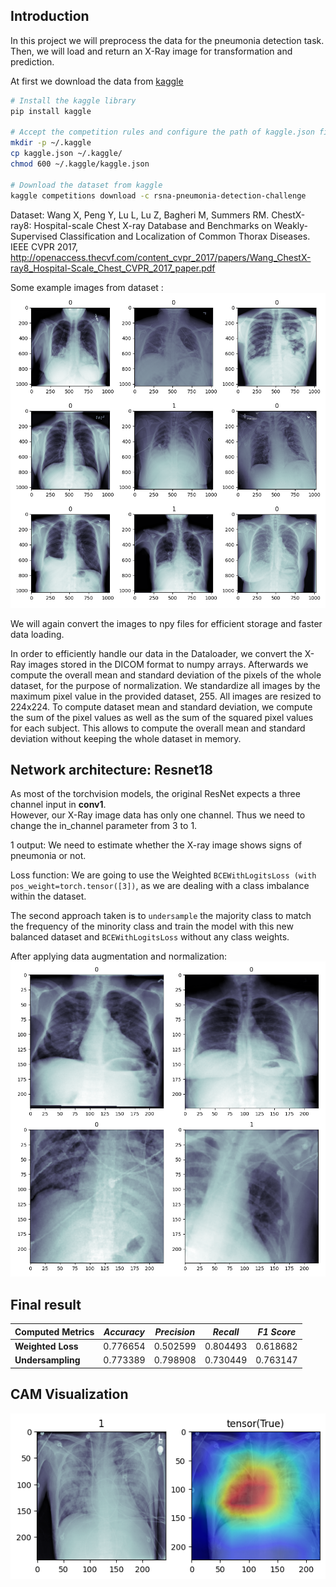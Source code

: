 ## Introduction
In this project we will preprocess the data for the pneumonia detection task. Then, we will load and return an X-Ray image for transformation and prediction.

At first we download the data from [kaggle](https://www.kaggle.com/c/rsna-pneumonia-detection-challenge/data)

```bash
# Install the kaggle library
pip install kaggle

# Accept the competition rules and configure the path of kaggle.json file
mkdir -p ~/.kaggle
cp kaggle.json ~/.kaggle/
chmod 600 ~/.kaggle/kaggle.json

# Download the dataset from kaggle
kaggle competitions download -c rsna-pneumonia-detection-challenge
```

Dataset:
Wang X, Peng Y, Lu L, Lu Z, Bagheri M, Summers RM. ChestX-ray8: Hospital-scale Chest X-ray Database and Benchmarks on Weakly-Supervised Classification and Localization of Common Thorax Diseases. IEEE CVPR 2017, http://openaccess.thecvf.com/content_cvpr_2017/papers/Wang_ChestX-ray8_Hospital-Scale_Chest_CVPR_2017_paper.pdf

Some example images from dataset :<br/> ![output](images/images.png)

We will again convert the images to npy files for efficient storage and faster data loading.

In order to efficiently handle our data in the Dataloader, we convert the X-Ray images stored in the DICOM format to numpy arrays. Afterwards we compute the overall mean and standard deviation of the pixels of the whole dataset, for the purpose of normalization.
We standardize all images by the maximum pixel value in the provided dataset, 255.
All images are resized to 224x224.
To compute dataset mean and standard deviation, we compute the sum of the pixel values as well as the sum of the squared pixel values for each subject.
This allows to compute the overall mean and standard deviation without keeping the whole dataset in memory.

## Network architecture: Resnet18
As most of the torchvision models, the original ResNet expects a three channel input in **conv1**. <br />
However, our X-Ray image data has only one channel.
Thus we need to change the in_channel parameter from 3 to 1.

1 output: We need to estimate whether the X-ray image shows signs of pneumonia or not.

Loss function: We are going to use the Weighted `BCEWithLogitsLoss (with pos_weight=torch.tensor([3])`, as we are dealing with a class imbalance within the dataset.

The second approach taken is to `undersample` the majority class to match the frequency of the minority class and train the model with this new balanced dataset and `BCEWithLogitsLoss` without any class weights.

After applying data augmentation and normalization: <br/> ![output](images/aug_image.png)

## Final result
| **Computed Metrics** | *Accuracy* | *Precision* | *Recall* | *F1 Score* |
| --- | --- | --- | --- | --- |
| **Weighted Loss** | 0.776654 | 0.502599	| 0.804493 | 0.618682
| **Undersampling** | 0.773389	| 0.798908 | 0.730449	| 0.763147

## CAM Visualization
![output2](images/cam_output.png)
